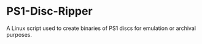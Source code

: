 # PS1-Disc-Ripper
A Linux script used to create binaries of PS1 discs for emulation or archival purposes.
